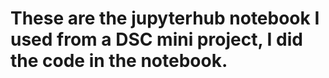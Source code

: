# These are the jupyterhub notebook I used from a DSC mini project, I did the code in the notebook.
